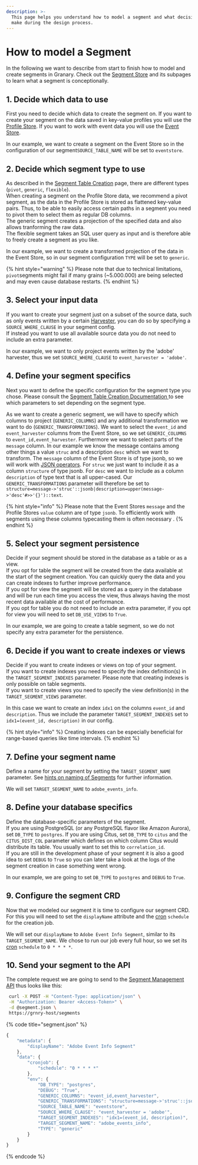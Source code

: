 ```yaml
---
description: >-
  This page helps you understand how to model a segment and what decisions to
  make during the design process.
---
```


# How to model a Segment

In the following we want to describe from start to finish how to model and create segments in Granary. Check out the [Segment Store](../../developer-reference/dataflow/segment-store/) and its subpages to learn what a segment is conceptionally. 

## 1. Decide which data to use

First you need to decide which data to create the segment on. If you want to create your segment on the data saved in key-value profiles you will use the [Profile Store](../../developer-reference/dataflow/profile-store/). If you want to work with event data you will use the [Event Store](../../developer-reference/dataflow/event-store/).

In our example, we want to create a segment on the Event Store so in the configuration of our segment`SOURCE_TABLE_NAME` will be set to `eventstore`.

## 2. Decide which segment type to use

As described in the [Segment Table Creation](../../developer-reference/dataflow/segment-store/segment-table-creation.md) page, there are different types \(`pivot`, `generic`,  `flexible`\).   
When creating a segment on the Profile Store data, we recommend a pivot segment, as the data in the Profile Store is stored as flattened key-value pairs. Thus, to be able to easily access certain paths in a segment you need to pivot them to select them as regular DB columns.  
The generic segment creates a projection of the specified data and also allows tranforming the raw data.  
The flexible segment takes an SQL user query as input and is therefore able to freely create a segment as you like.  
  
In our example, we want to create a transformed projection of the data in the Event Store, so in our segment configuration  `TYPE`  will be set to `generic`.

{% hint style="warning" %}
Please note that due to technical limitations, `pivot`segments might fail if many grains \(~5.000.000\) are being selected and may even cause database restarts.
{% endhint %}

## 3. Select your input data

If you want to create your segment just on a subset of the source data, such as only events written by a certain [Harvester](../data-in/how-to-run-a-harvester/harvesters.md), you can do so by specifying a `SOURCE_WHERE_CLAUSE` in your segment config.   
If instead you want to use all available source data you do not need to include an extra parameter. 

In our example, we want to only project events written by the 'adobe' harvester, thus we set `SOURCE_WHERE_CLAUSE` to `event_harvester = 'adobe'`.

## 4. Define your segment specifics

Next you want to define the specific configuration for the segment type you chose. Please consult the [Segment Table Creation Documentation ](../../developer-reference/dataflow/segment-store/segment-table-creation.md)to see which parameters to set depending on the segment type.

As we want to create a generic segment, we will have to specify which columns to project \(`GENERIC_COLUMNS`\) and any additional transformation we want to do \(`GENERIC_TRANSFORMATIONS`\).  We want to select the `event_id` and `event_harvester` columns from the Event Store, so we set `GENERIC_COLUMNS` to `event_id,event_harvester`.  Furthermore we want to select parts of the `message` column. In our example we know the message contains among other things a value `struc` and a description `desc` which we want to transform. The `message` column of the Event Store is of type jsonb, so we will work with [JSON operators](https://www.postgresql.org/docs/current/functions-json.html). For `struc` we just want to include it as a column `structure` of type jsonb. For `desc` we want to include as a column `description` of type text that is all upper-cased.  Our `GENERIC_TRANSFORMATIONS` parameter will therefore be set to `structure=message->'struc'::jsonb|description=upper(message->'desc'#>>'{}')::text`.

{% hint style="info" %}
Please note that the Event Stores `message` and the Profile Stores `value` column are of type `jsonb`. To efficiently work with segments using these columns typecasting them is often necessary .
{% endhint %}

## 5. Select your segment persistence  

Decide if your segment should be stored in the database as a table or as a view.   
If you opt for table the segment will be created from the data available at the start of the segment creation. You can quickly query the data and you can create indexes to further improve performance.   
If you opt for view the segment will be stored as a query in the database and will be run each time you access the view, thus always having the most recent data available at the cost of performance.   
If you opt for table you do not need to include an extra parameter, if you opt for view you will need to set `DB_USE_VIEWS` to `True`.

In our example, we are going to create a table segment, so we do not specify any extra parameter for the persistence.

## 6. Decide if you want to create indexes or views

Decide if you want to create indexes or views on top of your segment.   
If you want to create indexes you need to specify the index definition\(s\) in the `TARGET_SEGMENT_INDEXES` parameter. Please note that creating indexes is only possible on table segments.  
If you want to create views you need to specify the view definition\(s\) in the `TARGET_SEGMENT_VIEWS` parameter.

In this case we want to create an index `idx1` on the columns `event_id` and `description`. Thus we include the parameter `TARGET_SEGMENT_INDEXES` set to `idx1=(event_id, description)` in our config.

{% hint style="info" %}
Creating indexes can be especially beneficial for range-based queries like time intervals.
{% endhint %}

## 7. Define your segment name

Define a name for your segment by setting the `TARGET_SEGMENT_NAME` parameter. See [hints on naming of Segments](best-practices/hints-on-naming-of-segments.md) for further information.

We will set `TARGET_SEGMENT_NAME` to `adobe_events_info`.

## 8. Define your database specifics

Define the database-specific parameters of the segment.   
If you are using PostgreSQL \(or any PostgreSQL flavor like Amazon Aurora\), set `DB_TYPE` to `postgres`.  If you are using Citus, set `DB_TYPE` to `citus` and the `CITUS_DIST_COL` parameter which defines on which column Citus would distribute its table. You usually want to set this to `correlation_id`.  
If you are still in the development phase of your segment it is also a good idea to set `DEBUG` to `True` so you can later take a look at the logs of the segment creation in case something went wrong.

In our example, we are going to set `DB_TYPE` to `postgres` and `DEBUG` to `True`.

## 9. Configure the segment CRD

Now that we modeled our segment it is time to configure our segment CRD. For this you will need to set the `displayName` attribute and the [cron](https://crontab.guru/) `schedule` for the creation job.   


We will set our `displayName` to `Adobe Event Info Segment`, similar to its `TARGET_SEGMENT_NAME`. We chose to run our job every full hour, so we set its [cron](https://crontab.guru/) `schedule` to `0 * * * *`.

## 10. Send your segment to the API

The complete request we are going to send to the [Segment Management API](../../developer-reference/api-reference/segment-management-api.md) thus looks like this:

```bash
 curl -X POST -H "Content-Type: application/json" \
 -H "Authorization: Bearer <Access-Token>" \
 -d @segment.json \
 https://grnry-host/segments
```

{% code title="segment.json" %}
```javascript
{
    "metadata": {
        "displayName": "Adobe Event Info Segment"
    },
    "data": {
        "cronjob": {
            "schedule": "0 * * * *"
        },
        "env": {
            "DB_TYPE": "postgres",
            "DEBUG": "True",
            "GENERIC_COLUMNS": "event_id,event_harvester",
            "GENERIC_TRANSFORMATIONS": "structure=message->'struc'::jsonb|description=upper(message->'desc'#>>'{}')::text",
            "SOURCE_TABLE_NAME": "eventstore",
            "SOURCE_WHERE_CLAUSE": "event_harvester = 'adobe'",
            "TARGET_SEGMENT_INDEXES": "idx1=(event_id, description)",
            "TARGET_SEGMENT_NAME": "adobe_events_info",
            "TYPE": "generic"
        }
    }
}
```
{% endcode %}




